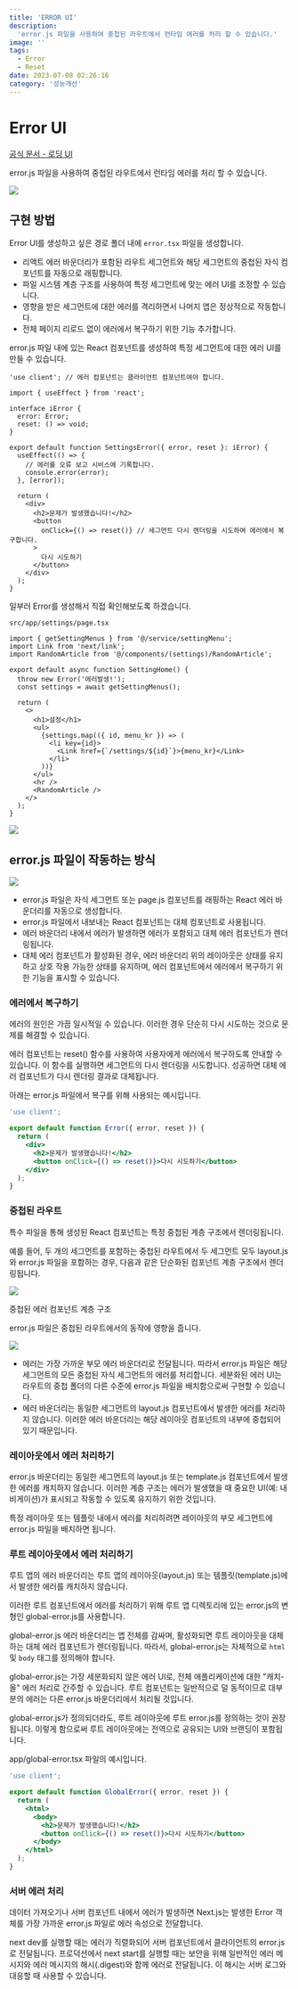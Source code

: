```yaml
---
title: 'ERROR UI'
description:
  'error.js 파일을 사용하여 중첩된 라우트에서 런타임 에러를 처리 할 수 있습니다.'
image: ''
tags:
  - Error
  - Reset
date: 2023-07-08 02:26:16
category: '성능개선'
---
```


# Error UI

[공식 문서 - 로딩 UI](https://nextjs.org/docs/app/building-your-application/routing/error-handling)

error.js 파일을 사용하여 중첩된 라우트에서 런타임 에러를 처리 할 수 있습니다.

![](https://i.imgur.com/cVizhnN.png)

## 구현 방법

Error UI를 생성하고 싶은 경로 폴더 내에 `error.tsx` 파일을 생성합니다.

- 리액트 에러 바운더리가 포함된 라우트 세그먼트와 해당 세그먼트의 중첩된 자식
  컴포넌트를 자동으로 래핑합니다.
- 파일 시스템 계층 구조를 사용하여 특정 세그먼트에 맞는 에러 UI를 조정할 수
  있습니다.
- 영향을 받은 세그먼트에 대한 에러를 격리하면서 나머지 앱은 정상적으로
  작동합니다.
- 전체 페이지 리로드 없이 에러에서 복구하기 위한 기능 추가합니다.

error.js 파일 내에 있는 React 컴포넌트를 생성하여 특정 세그먼트에 대한 에러 UI를
만들 수 있습니다.

```tsx
'use client'; // 에러 컴포넌트는 클라이언트 컴포넌트여야 합니다.

import { useEffect } from 'react';

interface iError {
  error: Error;
  reset: () => void;
}

export default function SettingsError({ error, reset }: iError) {
  useEffect(() => {
    // 에러를 오류 보고 시비스에 기록합니다.
    console.error(error);
  }, [error]);

  return (
    <div>
      <h2>문제가 발생했습니다!</h2>
      <button
        onClick={() => reset()} // 세그먼트 다시 렌더링을 시도하여 에러에서 복구합니다.
      >
        다시 시도하기
      </button>
    </div>
  );
}
```

일부러 Error를 생성해서 직접 확인해보도록 하겠습니다.

`src/app/settings/page.tsx`

```tsx
import { getSettingMenus } from '@/service/settingMenu';
import Link from 'next/link';
import RandomArticle from '@/components/(settings)/RandomArticle';

export default async function SettingHome() {
  throw new Error('에러발생!');
  const settings = await getSettingMenus();

  return (
    <>
      <h1>설정</h1>
      <ul>
        {settings.map(({ id, menu_kr }) => (
          <li key={id}>
            <Link href={`/settings/${id}`}>{menu_kr}</Link>
          </li>
        ))}
      </ul>
      <hr />
      <RandomArticle />
    </>
  );
}
```

![](https://i.imgur.com/cmo0PhP.gif)

## error.js 파일이 작동하는 방식

![](https://i.imgur.com/HRTEcUD.png)

- error.js 파일은 자식 세그먼트 또는 page.js 컴포넌트를 래핑하는 React 에러
  바운더리를 자동으로 생성합니다.
- error.js 파일에서 내보내는 React 컴포넌트는 대체 컴포넌트로 사용됩니다.
- 에러 바운더리 내에서 에러가 발생하면 에러가 포함되고 대체 에러 컴포넌트가
  렌더링됩니다.
- 대체 에러 컴포넌트가 활성화된 경우, 에러 바운더리 위의 레이아웃은 상태를
  유지하고 상호 작용 가능한 상태를 유지하며, 에러 컴포넌트에서 에러에서 복구하기
  위한 기능을 표시할 수 있습니다.

### 에러에서 복구하기

에러의 원인은 가끔 일시적일 수 있습니다. 이러한 경우 단순히 다시 시도하는 것으로
문제를 해결할 수 있습니다.

에러 컴포넌트는 reset() 함수를 사용하여 사용자에게 에러에서 복구하도록 안내할 수
있습니다. 이 함수를 실행하면 세그먼트의 다시 렌더링을 시도합니다. 성공하면 대체
에러 컴포넌트가 다시 렌더링 결과로 대체됩니다.

아래는 error.js 파일에서 복구를 위해 사용되는 예시입니다.

```jsx
'use client';

export default function Error({ error, reset }) {
  return (
    <div>
      <h2>문제가 발생했습니다!</h2>
      <button onClick={() => reset()}>다시 시도하기</button>
    </div>
  );
}
```

### 중첩된 라우트

특수 파일을 통해 생성된 React 컴포넌트는 특정 중첩된 계층 구조에서 렌더링됩니다.

예를 들어, 두 개의 세그먼트를 포함하는 중첩된 라우트에서 두 세그먼트 모두
layout.js와 error.js 파일을 포함하는 경우, 다음과 같은 단순화된 컴포넌트 계층
구조에서 렌더링됩니다.

![](https://i.imgur.com/BUnjjN0.png)

중첩된 에러 컴포넌트 계층 구조

error.js 파일은 중첩된 라우트에서의 동작에 영향을 줍니다.

![](https://i.imgur.com/RagoDwD.png)

- 에러는 가장 가까운 부모 에러 바운더리로 전달됩니다. 따라서 error.js 파일은
  해당 세그먼트의 모든 중첩된 자식 세그먼트의 에러를 처리합니다. 세분화된 에러
  UI는 라우트의 중첩 폴더의 다른 수준에 error.js 파일을 배치함으로써 구현할 수
  있습니다.
- 에러 바운더리는 동일한 세그먼트의 layout.js 컴포넌트에서 발생한 에러를
  처리하지 않습니다. 이러한 에러 바운더리는 해당 레이아웃 컴포넌트의 내부에
  중첩되어 있기 때문입니다.

### 레이아웃에서 에러 처리하기

error.js 바운더리는 동일한 세그먼트의 layout.js 또는 template.js 컴포넌트에서
발생한 에러를 캐치하지 않습니다. 이러한 계층 구조는 에러가 발생했을 때 중요한
UI(예: 내비게이션)가 표시되고 작동할 수 있도록 유지하기 위한 것입니다.

특정 레이아웃 또는 템플릿 내에서 에러를 처리하려면 레이아웃의 부모 세그먼트에
error.js 파일을 배치하면 됩니다.

### 루트 레이아웃에서 에러 처리하기

루트 앱의 에러 바운더리는 루트 앱의 레이아웃(layout.js) 또는
템플릿(template.js)에서 발생한 에러를 캐치하지 않습니다.

이러한 루트 컴포넌트에서 에러를 처리하기 위해 루트 앱 디렉토리에 있는 error.js의
변형인 global-error.js를 사용합니다.

global-error.js 에러 바운더리는 앱 전체를 감싸며, 활성화되면 루트 레이아웃을
대체하는 대체 에러 컴포넌트가 렌더링됩니다. 따라서, global-error.js는 자체적으로
`html` 및 `body` 태그를 정의해야 합니다.

global-error.js는 가장 세분화되지 않은 에러 UI로, 전체 애플리케이션에 대한
"캐치-올" 에러 처리로 간주할 수 있습니다. 루트 컴포넌트는 일반적으로 덜
동적이므로 대부분의 에러는 다른 error.js 바운더리에서 처리될 것입니다.

global-error.js가 정의되더라도, 루트 레이아웃에 루트 error.js를 정의하는 것이
권장됩니다. 이렇게 함으로써 루트 레이아웃에는 전역으로 공유되는 UI와 브랜딩이
포함됩니다.

app/global-error.tsx 파일의 예시입니다.

```jsx
'use client';

export default function GlobalError({ error, reset }) {
  return (
    <html>
      <body>
        <h2>문제가 발생했습니다!</h2>
        <button onClick={() => reset()}>다시 시도하기</button>
      </body>
    </html>
  );
}
```

### 서버 에러 처리

데이터 가져오기나 서버 컴포넌트 내에서 에러가 발생하면 Next.js는 발생한 Error
객체를 가장 가까운 error.js 파일로 에러 속성으로 전달합니다.

next dev를 실행할 때는 에러가 직렬화되어 서버 컴포넌트에서 클라이언트의
error.js로 전달됩니다. 프로덕션에서 next start를 실행할 때는 보안을 위해
일반적인 에러 메시지와 에러 메시지의 해시(.digest)와 함께 에러로 전달됩니다. 이
해시는 서버 로그와 대응할 때 사용할 수 있습니다.
